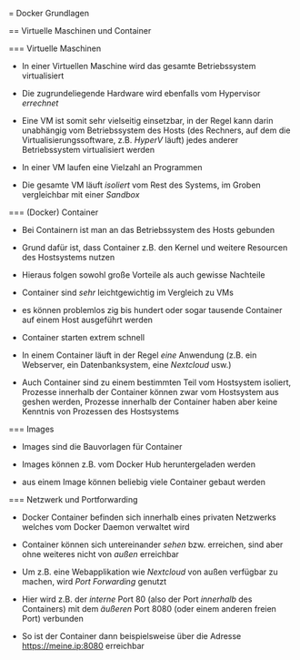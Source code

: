 = Docker Grundlagen

== Virtuelle Maschinen und Container

=== Virtuelle Maschinen

* In einer Virtuellen Maschine wird das gesamte Betriebssystem virtualisiert

* Die zugrundeliegende Hardware wird ebenfalls vom Hypervisor _errechnet_

* Eine VM ist somit sehr vielseitig einsetzbar, in der Regel kann darin unabhängig vom Betriebssystem des Hosts (des Rechners, auf dem die Virtualisierungssoftware, z.B. _HyperV_ läuft) jedes anderer Betriebssystem virtualisiert werden

* In einer VM laufen eine Vielzahl an Programmen

* Die gesamte VM läuft _isoliert_ vom Rest des Systems, im Groben vergleichbar mit einer _Sandbox_

=== (Docker) Container

* Bei Containern ist man an das Betriebssystem des Hosts gebunden

* Grund dafür ist, dass Container z.B. den Kernel und weitere Resourcen des Hostsystems nutzen

* Hieraus folgen sowohl große Vorteile als auch gewisse Nachteile

* Container sind *sehr* leichtgewichtig im Vergleich zu VMs

* es können problemlos zig bis hundert oder sogar tausende Container auf einem Host ausgeführt werden

* Container starten extrem schnell

* In einem Container läuft in der Regel *eine* Anwendung (z.B. ein Webserver, ein Datenbanksystem, eine _Nextcloud_ usw.)

* Auch Container sind zu einem bestimmten Teil vom Hostsystem isoliert, Prozesse innerhalb der Container können zwar vom Hostsystem aus geshen werden, Prozesse innerhalb der Container haben aber keine Kenntnis von Prozessen des Hostsystems

=== Images

* Images sind die Bauvorlagen für Container

* Images können z.B. vom Docker Hub heruntergeladen werden

* aus einem Image können beliebig viele Container gebaut werden

=== Netzwerk und Portforwarding

* Docker Container befinden sich innerhalb eines privaten Netzwerks welches vom Docker Daemon verwaltet wird

* Container können sich untereinander _sehen_ bzw. erreichen, sind aber ohne weiteres nicht von _außen_ erreichbar

* Um z.B. eine Webapplikation wie _Nextcloud_ von außen verfügbar zu machen, wird _Port Forwarding_ genutzt

* Hier wird z.B. der _interne_ Port 80 (also der Port *innerhalb* des Containers) mit dem _äußeren_ Port 8080 (oder einem anderen freien Port) verbunden

* So ist der Container dann beispielsweise über die Adresse https://meine.ip:8080 erreichbar
